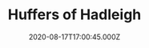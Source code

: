 ---
date: 2020-08-17T17:00:45.000Z
title: Huffers of Hadleigh
latitude: 52.044768970680046
longitude: 0.9528065517153052
category: checkin
---